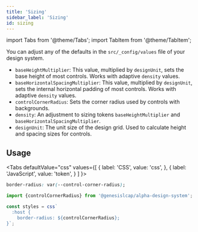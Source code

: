 ```yaml
---
title: 'Sizing'
sidebar_label: 'Sizing'
id: sizing
---
```


import Tabs from '@theme/Tabs';
import TabItem from '@theme/TabItem';

You can adjust any of the defaults in the `src/_config/values` file of your design system.

- `baseHeightMultiplier`: This value, multiplied by `designUnit`, sets the base height of most controls. Works with adaptive `density` values.
- `baseHorizontalSpacingMultiplier`: This value, multiplied by `designUnit`, sets the internal horizontal padding of most controls. Works with adaptive `density` values.
- `controlCornerRadius`: Sets the corner radius used by controls with backgrounds.
- `density`: An adjustment to sizing tokens `baseHeightMultiplier` and `baseHorizontalSpacingMultiplier`.
- `designUnit`: The unit size of the design grid. Used to calculate height and spacing sizes for controls.

## Usage

<Tabs
  defaultValue="css"
  values={[
    { label: 'CSS', value: 'css', },
    { label: 'JavaScript', value: 'token', }
  ]
}>
<TabItem value="css">

```css
border-radius: var(--control-corner-radius);
```

</TabItem>
<TabItem value="token">

```ts
import {controlCornerRadius} from '@genesislcap/alpha-design-system';

const styles = css`
  :host {
    border-radius: ${controlCornerRadius};
}`;
```

</TabItem>
</Tabs>
